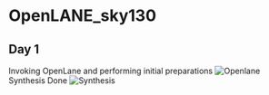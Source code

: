 # OpenLANE_sky130
## Day 1

Invoking OpenLane and performing initial preparations
![Openlane](https://user-images.githubusercontent.com/82316723/114304429-ae2dd580-9af0-11eb-9d61-6e506c2843a8.jpg)
Synthesis Done
![Synthesis](https://user-images.githubusercontent.com/82316723/114307671-50a08580-9afe-11eb-9060-356b3c08d035.jpg)
